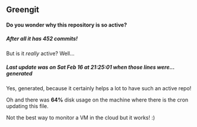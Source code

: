 ## Greengit

#### Do you wonder why this repository is so active?

##### After all it has 452 commits!

But is it *really* active? Well...

##### Last update was on Sat Feb 16 at 21:25:01 when those lines were... generated

Yes, generated, because it certainly helps a lot to have such an active repo!

Oh and there was **64%** disk usage on the machine
where there is the cron updating this file.

Not the best way to monitor a VM in the cloud but it works! :)

